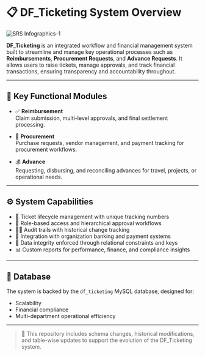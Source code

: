 # 📋 DF_Ticketing System Overview

![SRS Infographics-1](https://github.com/user-attachments/assets/cae8b492-1777-4006-926d-cf323359d907)


**DF_Ticketing** is an integrated workflow and financial management system built to streamline and manage key operational processes such as **Reimbursements**, **Procurement Requests**, and **Advance Requests**. It allows users to raise tickets, manage approvals, and track financial transactions, ensuring transparency and accountability throughout.

---

## 🔑 Key Functional Modules

- ✅ **Reimbursement**  
  Claim submission, multi-level approvals, and final settlement processing.

- 🛒 **Procurement**  
  Purchase requests, vendor management, and payment tracking for procurement workflows.

- 💰 **Advance**  
  Requesting, disbursing, and reconciling advances for travel, projects, or operational needs.

---

## ⚙️ System Capabilities

- 🎫 Ticket lifecycle management with unique tracking numbers  
- 👥 Role-based access and hierarchical approval workflows  
- 🕵️‍♀️ Audit trails with historical change tracking  
- 🏦 Integration with organization banking and payment systems  
- 🔐 Data integrity enforced through relational constraints and keys  
- 📊 Custom reports for performance, finance, and compliance insights

---

## 🧱 Database

The system is backed by the `df_ticketing` MySQL database, designed for:
- Scalability
- Financial compliance
- Multi-department operational efficiency

---

> 📝 This repository includes schema changes, historical modifications, and table-wise updates to support the evolution of the DF_Ticketing system.
